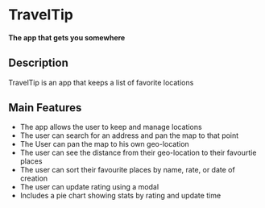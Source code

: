 # TravelTip
#### The app that gets you somewhere


## Description
TravelTip is an app that keeps a list of favorite locations

## Main Features
- The app allows the user to keep and manage locations
- The user can search for an address and pan the map to that point
- The User can pan the map to his own geo-location
- The user can see the distance from their geo-location to their favourtie places
- The user can sort their favourite places by name, rate, or date of creation
- The user can update rating using a modal
- Includes a pie chart showing stats by rating and update time